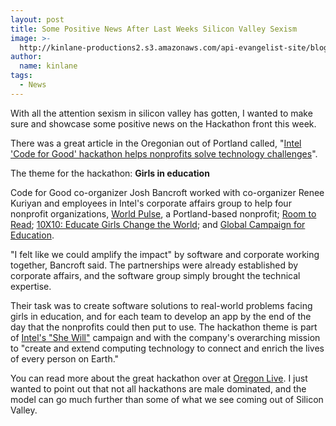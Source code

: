 ```yaml
---
layout: post
title: Some Positive News After Last Weeks Silicon Valley Sexism
image: >-
  http://kinlane-productions2.s3.amazonaws.com/api-evangelist-site/blog/Intel-Code-for-Good-hackathon.png
author:
  name: kinlane
tags:
  - News
---
```

With all the attention sexism in silicon valley has gotten, I wanted to make sure and showcase some positive news on the Hackathon front this week.

There was a great article in the Oregonian out of Portland called, "[Intel 'Code for Good' hackathon helps nonprofits solve technology challenges](http://www.oregonlive.com/hillsboro/index.ssf/2012/03/intel_code_for_good_hackathon.html "Intel 'Code for Good' hackathon helps nonprofits solve technology challenges")".

The theme for the hackathon: **Girls in education**

Code for Good co-organizer Josh Bancroft worked with co-organizer Renee Kuriyan and employees in Intel's corporate affairs group to help four nonprofit organizations, [World Pulse](http://www.worldpulse.com/), a Portland-based nonprofit; [Room to Read](http://www.roomtoread.org/); [10X10: Educate Girls Change the World](http://10x10act.org/); and [Global Campaign for Education](http://www.campaignforeducation.org/).

"I felt like we could amplify the impact" by software and corporate working together, Bancroft said. The partnerships were already established by corporate affairs, and the software group simply brought the technical expertise.

Their task was to create software solutions to real-world problems facing girls in education, and for each team to develop an app by the end of the day that the nonprofits could then put to use. The hackathon theme is part of [Intel's "She Will"](http://www.intel.com/shewill) campaign and with the company's overarching mission to "create and extend computing technology to connect and enrich the lives of every person on Earth."

You can read more about the great hackathon over at [Oregon Live](http://www.oregonlive.com/hillsboro/index.ssf/2012/03/intel_code_for_good_hackathon.html). I just wanted to point out that not all hackathons are male dominated, and the model can go much further than some of what we see coming out of Silicon Valley.